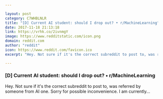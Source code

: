 ```yaml
---

layout: post
category: C7WHBLNLR
title: "[D] Current AI student: should I drop out? • r/MachineLearning"
date: 2017-11-18 21:13:18
link: https://vrhk.co/2ivnmgY
image: https://www.redditstatic.com/icon.png
domain: reddit.com
author: "reddit"
icon: https://www.reddit.com/favicon.ico
excerpt: "Hey. Not sure if it's the correct subreddit to post to, was referred by someone from AI one. Sorry for possible inconvenience. I am currently..."

---
```


### [D] Current AI student: should I drop out? • r/MachineLearning

Hey. Not sure if it's the correct subreddit to post to, was referred by someone from AI one. Sorry for possible inconvenience. I am currently...